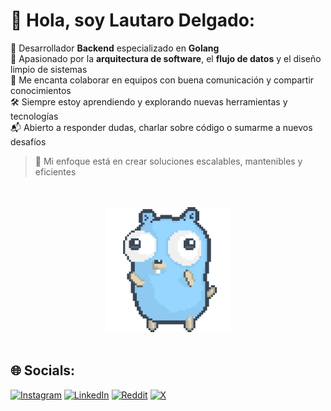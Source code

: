 # 💫 Hola, soy Lautaro Delgado:

🚀 Desarrollador **Backend** especializado en **Golang**  
💬 Apasionado por la **arquitectura de software**, el **flujo de datos** y el diseño limpio de sistemas  
🤝 Me encanta colaborar en equipos con buena comunicación y compartir conocimientos  
🛠 Siempre estoy aprendiendo y explorando nuevas herramientas y tecnologías  
📬 Abierto a responder dudas, charlar sobre código o sumarme a nuevos desafíos

> 🎯 Mi enfoque está en crear soluciones escalables, mantenibles y eficientes


<br>
<br>

<div align="center">
  <img src="./assets/dancing-gopher.gif" alt="Dancing Gopher" width="200">
</div

<br>
<br>


## 🌐 Socials:
[![Instagram](https://img.shields.io/badge/Instagram-%23E4405F.svg?logo=Instagram&logoColor=white)](https://instagram.com/lautaromdelgado) [![LinkedIn](https://img.shields.io/badge/LinkedIn-%230077B5.svg?logo=linkedin&logoColor=white)](https://linkedin.com/in/lautaromdelgado) [![Reddit](https://img.shields.io/badge/Reddit-%23FF4500.svg?logo=Reddit&logoColor=white)](https://reddit.com/user/lautaromdelgado) [![X](https://img.shields.io/badge/X-black.svg?logo=X&logoColor=white)](https://x.com/lautaromdelgado) 
